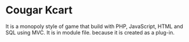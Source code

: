 # Cougar Kcart
It is a monopoly style of game that build with PHP, JavaScript, HTML and SQL
using MVC.
It is in module file. because it is created as a plug-in.
